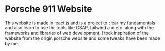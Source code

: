 # Porsche 911 Website
This website is made in react.js and is a project to clear my fundamentals and also learn to use the tools like GSAP, tailwind and etc. along with the frameworks and libraries of web development.
I took inspiration of the website from the origin porsche website and some tweaks have been made by me.
